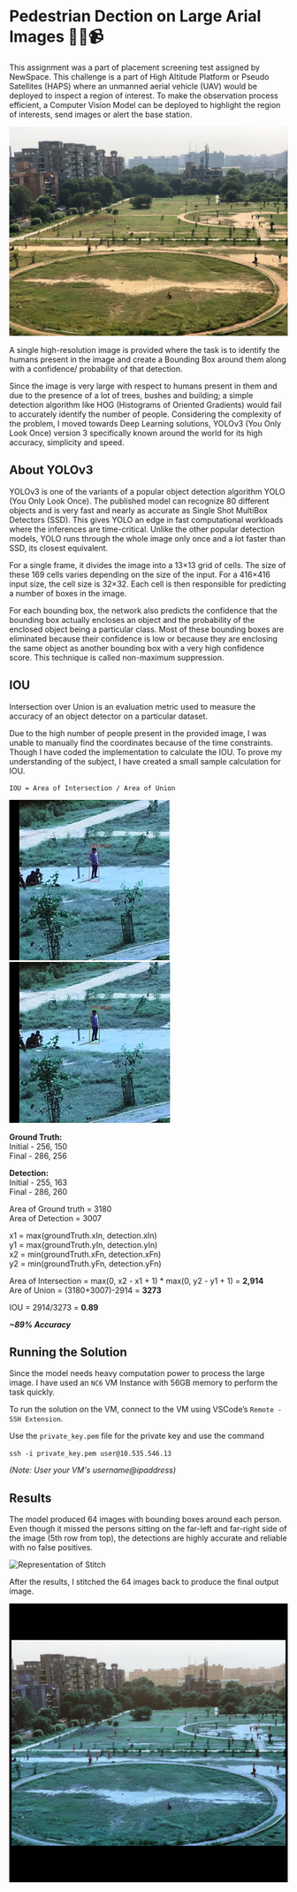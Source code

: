 # Pedestrian Dection on Large Arial Images 🚶‍♂️📹

This assignment was a part of placement screening test assigned by NewSpace. This challenge is a part of High Altitude Platform or Pseudo Satellites (HAPS) where an unmanned aerial vehicle (UAV) would be deployed to inspect a region of interest. To make the observation process efficient, a Computer Vision Model can be deployed to highlight the region of interests, send images or alert the base station.

![input image](input.jpg)

A single high-resolution image is provided where the task is to identify the humans present in the image and create a Bounding Box around them along with a confidence/ probability of that detection.

Since the image is very large with respect to humans present in them and due to the presence of a lot of trees, bushes and building; a simple detection algorithm like HOG (Histograms of Oriented Gradients) would fail to accurately identify the number of people.
Considering the complexity of the problem, I moved towards Deep Learning solutions, YOLOv3 (You Only Look Once) version 3 specifically known around the world for its high accuracy, simplicity and speed.

## About YOLOv3

YOLOv3 is one of the variants of a popular object detection algorithm YOLO (You Only Look Once). The published model can recognize 80 different objects and is very fast and nearly as accurate as Single Shot MultiBox Detectors (SSD). This gives YOLO an edge in fast computational workloads where the inferences are time-critical. Unlike the other popular detection models, YOLO runs through the whole image only once and a lot faster than SSD, its closest equivalent.

For a single frame, it divides the image into a 13×13 grid of cells. The size of these 169 cells varies depending on the size of the input. For a 416×416 input size, the cell size is 32×32. Each cell is then responsible for predicting a number of boxes in the image.

For each bounding box, the network also predicts the confidence that the bounding box actually encloses an object and the probability of the enclosed object being a particular class. Most of these bounding boxes are eliminated because their confidence is low or because they are enclosing the same object as another bounding box with a very high confidence score. This technique is called non-maximum suppression.

## IOU

Intersection over Union is an evaluation metric used to measure the accuracy of an object detector on a particular dataset.

Due to the high number of people present in the provided image, I was unable to manually find the coordinates because of the time constraints. Though I have coded the implementation to calculate the IOU. To prove my understanding of the subject, I have created a small sample calculation for IOU.

```
IOU = Area of Intersection / Area of Union
```

![Detection Image](reports/Picture1.jpg)
![Ground Truth Label Image](reports/Picture2.jpg)

**Ground Truth:** <br>
Initial - 256, 150 <br>
Final - 286, 256

**Detection:** <br>
Initial - 255, 163 <br>
Final - 286, 260

Area of Ground truth = 3180 <br>
Area of Detection = 3007

x1 = max(groundTruth.xIn, detection.xIn) <br>
y1 = max(groundTruth.yIn, detection.yIn) <br>
x2 = min(groundTruth.xFn, detection.xFn) <br>
y2 = min(groundTruth.yFn, detection.yFn) <br>


Area of Intersection = max(0, x2 - x1 + 1) * max(0, y2 - y1 + 1) = **2,914** <br>
Are of Union = (3180+3007)-2914 = **3273**

IOU = 2914/3273 = **0.89**

***~89% Accuracy***

## Running the Solution

Since the model needs heavy computation power to process the large image. I have used an `NC6` VM Instance with 56GB memory to perform the task quickly.

To run the solution on the VM, connect to the VM using VSCode’s `Remote -SSH Extension`.

Use the `private_key.pem` file for the private key and use the command

`ssh -i private_key.pem user@10.535.546.13`

*(Note: User your VM's username@ipaddress)*

## Results

The model produced 64 images with bounding boxes around each person. Even though it missed the persons sitting on the far-left and far-right side of the image (5th row from top), the detections are highly accurate and reliable with no false positives.

![Representation of Stitch](reports/Compiled.png)

After the results, I stitched the 64 images back to produce the final output image.

![Final Output](reports/Final.jpg)